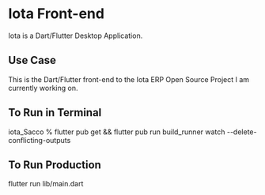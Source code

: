 # Iota Front-end

Iota is a Dart/Flutter Desktop Application.

## Use Case
This is the Dart/Flutter front-end to the Iota ERP Open Source Project I am currently working on.

## To Run in Terminal
iota_Sacco % flutter pub get && flutter pub run build_runner watch --delete-conflicting-outputs

## To Run Production
flutter run lib/main.dart
